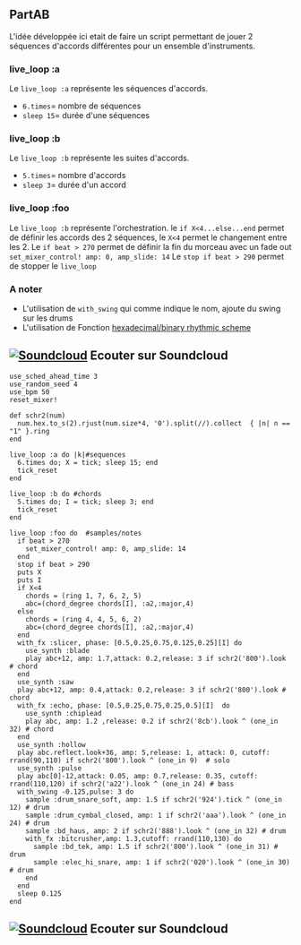 ## PartAB
L'idée développée ici etait de faire un script permettant de jouer 2 séquences d'accords différentes pour un ensemble d'instruments.
### live_loop :a
Le `live_loop :a` représente les séquences d'accords. 
- `6.times`= nombre de séquences
- `sleep 15`= durée d'une séquences

### live_loop :b
Le `live_loop :b` représente les suites d'accords. 
- `5.times`= nombre d'accords
- `sleep 3`= durée d'un accord

### live_loop :foo
Le `live_loop :b` représente l'orchestration.
le `if X<4...else...end` permet de définir les accords des 2 séquences, le `X<4` permet le changement entre les 2.
Le `if beat > 270` permet de définir la fin du morceau avec un fade out `set_mixer_control! amp: 0, amp_slide: 14`
Le `stop if beat > 290` permet de stopper le `live_loop`

### A noter
- L'utilisation de `with_swing` qui comme indique le nom, ajoute du swing sur les drums
- L'utilisation de Fonction [hexadecimal/binary rhythmic scheme](https://github.com/themeplard/script-sonic-pi/blob/master/hexadecimal-rythme.md)

## [![Soundcloud](https://icon-icons.com/icons2/159/PNG/64/soundcloud_22554.png)](https://soundcloud.com/themeplard/partab) Ecouter sur Soundcloud

```
use_sched_ahead_time 3
use_random_seed 4
use_bpm 50
reset_mixer!

def schr2(num)
  num.hex.to_s(2).rjust(num.size*4, '0').split(//).collect  { |n| n == "1" }.ring
end

live_loop :a do |k|#sequences
  6.times do; X = tick; sleep 15; end
  tick_reset
end

live_loop :b do #chords
  5.times do; I = tick; sleep 3; end
  tick_reset
end

live_loop :foo do  #samples/notes
  if beat > 270
    set_mixer_control! amp: 0, amp_slide: 14
  end
  stop if beat > 290
  puts X
  puts I
  if X<4
    chords = (ring 1, 7, 6, 2, 5)
    abc=(chord_degree chords[I], :a2,:major,4)
  else
    chords = (ring 4, 4, 5, 6, 2)
    abc=(chord_degree chords[I], :a2,:major,4)
  end
  with_fx :slicer, phase: [0.5,0.25,0.75,0.125,0.25][I] do
    use_synth :blade
    play abc+12, amp: 1.7,attack: 0.2,release: 3 if schr2('800').look # chord
  end
  use_synth :saw
  play abc+12, amp: 0.4,attack: 0.2,release: 3 if schr2('800').look # chord
  with_fx :echo, phase: [0.5,0.25,0.75,0.25,0.5][I]  do
    use_synth :chiplead
    play abc, amp: 1.2 ,release: 0.2 if schr2('8cb').look ^ (one_in 32) # chord
  end
  use_synth :hollow
  play abc.reflect.look+36, amp: 5,release: 1, attack: 0, cutoff: rrand(90,110) if schr2('800').look ^ (one_in 9)  # solo
  use_synth :pulse
  play abc[0]-12,attack: 0.05, amp: 0.7,release: 0.35, cutoff: rrand(110,120) if schr2('a22').look ^ (one_in 24) # bass
  with_swing -0.125,pulse: 3 do
    sample :drum_snare_soft, amp: 1.5 if schr2('924').tick ^ (one_in 12) # drum
    sample :drum_cymbal_closed, amp: 1 if schr2('aaa').look ^ (one_in 24) # drum
    sample :bd_haus, amp: 2 if schr2('888').look ^ (one_in 32) # drum
    with_fx :bitcrusher,amp: 1.3,cutoff: rrand(110,130) do
      sample :bd_tek, amp: 1.5 if schr2('800').look ^ (one_in 31) # drum
      sample :elec_hi_snare, amp: 1 if schr2('020').look ^ (one_in 30) # drum
    end
  end
  sleep 0.125
end
```
## [![Soundcloud](https://icon-icons.com/icons2/159/PNG/64/soundcloud_22554.png)](https://soundcloud.com/themeplard/partab) Ecouter sur Soundcloud
